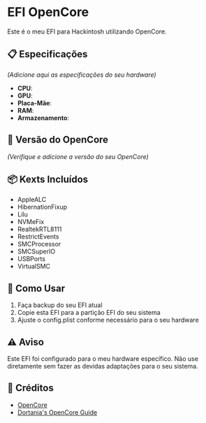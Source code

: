 # EFI OpenCore

Este é o meu EFI para Hackintosh utilizando OpenCore.

## 📋 Especificações

*(Adicione aqui as especificações do seu hardware)*

- **CPU**: 
- **GPU**: 
- **Placa-Mãe**: 
- **RAM**: 
- **Armazenamento**: 

## 🔧 Versão do OpenCore

*(Verifique e adicione a versão do seu OpenCore)*

## 📦 Kexts Incluídos

- AppleALC
- HibernationFixup
- Lilu
- NVMeFix
- RealtekRTL8111
- RestrictEvents
- SMCProcessor
- SMCSuperIO
- USBPorts
- VirtualSMC

## 🚀 Como Usar

1. Faça backup do seu EFI atual
2. Copie esta EFI para a partição EFI do seu sistema
3. Ajuste o config.plist conforme necessário para o seu hardware

## ⚠️ Aviso

Este EFI foi configurado para o meu hardware específico. Não use diretamente sem fazer as devidas adaptações para o seu sistema.

## 📝 Créditos

- [OpenCore](https://github.com/acidanthera/OpenCorePkg)
- [Dortania's OpenCore Guide](https://dortania.github.io/OpenCore-Install-Guide/)

